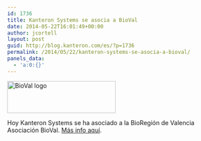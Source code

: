 ```yaml
---
id: 1736
title: Kanteron Systems se asocia a BioVal
date: 2014-05-22T16:01:49+00:00
author: jcortell
layout: post
guid: http://blog.kanteron.com/es/?p=1736
permalink: /2014/05/22/kanteron-systems-se-asocia-a-bioval/
panels_data:
  - 'a:0:{}'
---
```

<img class="aligncenter" src="http://www.bioval.org/wp-content/uploads/2013/03/logo21-250x74.png" alt="BioVal logo" width="250" height="74" />

Hoy Kanteron Systems se ha asociado a la BioRegión de Valencia Asociación BioVal. <a title="http://www.bioval.org/asociados/kanteron/" href="http://www.bioval.org/asociados/kanteron/" target="_blank">Más info aquí</a>.